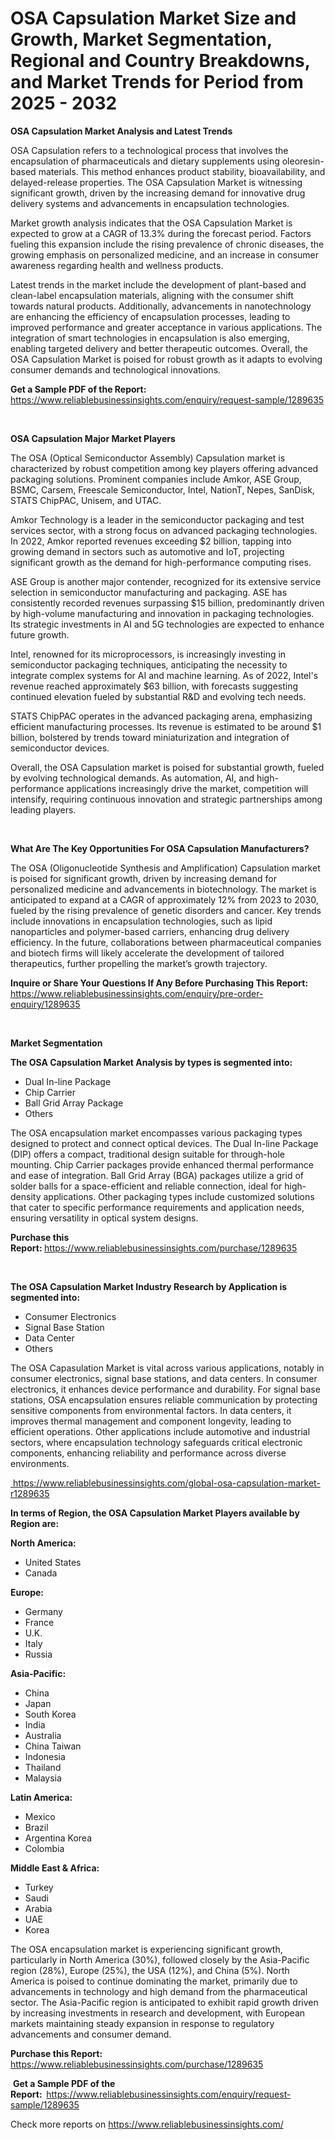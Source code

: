 <p><h1>OSA Capsulation Market Size and Growth, Market Segmentation, Regional and Country Breakdowns, and Market Trends for Period from 2025 -  2032</h1></p><p><strong>OSA Capsulation Market Analysis and Latest Trends</strong></p>
<p><p>OSA Capsulation refers to a technological process that involves the encapsulation of pharmaceuticals and dietary supplements using oleoresin-based materials. This method enhances product stability, bioavailability, and delayed-release properties. The OSA Capsulation Market is witnessing significant growth, driven by the increasing demand for innovative drug delivery systems and advancements in encapsulation technologies. </p><p>Market growth analysis indicates that the OSA Capsulation Market is expected to grow at a CAGR of 13.3% during the forecast period. Factors fueling this expansion include the rising prevalence of chronic diseases, the growing emphasis on personalized medicine, and an increase in consumer awareness regarding health and wellness products. </p><p>Latest trends in the market include the development of plant-based and clean-label encapsulation materials, aligning with the consumer shift towards natural products. Additionally, advancements in nanotechnology are enhancing the efficiency of encapsulation processes, leading to improved performance and greater acceptance in various applications. The integration of smart technologies in encapsulation is also emerging, enabling targeted delivery and better therapeutic outcomes. Overall, the OSA Capsulation Market is poised for robust growth as it adapts to evolving consumer demands and technological innovations.</p></p>
<p><strong>Get a Sample PDF of the Report:&nbsp;</strong> <a href="https://www.reliablebusinessinsights.com/enquiry/request-sample/1289635?utm_campaign=1138&utm_medium=2&utm_source=Github&utm_content=ia&utm_term=16012025&utm_id=osa-capsulation">https://www.reliablebusinessinsights.com/enquiry/request-sample/1289635</a></p>
<p>&nbsp;</p>
<p><strong>OSA Capsulation Major Market Players</strong></p>
<p><p>The OSA (Optical Semiconductor Assembly) Capsulation market is characterized by robust competition among key players offering advanced packaging solutions. Prominent companies include Amkor, ASE Group, BSMC, Carsem, Freescale Semiconductor, Intel, NationT, Nepes, SanDisk, STATS ChipPAC, Unisem, and UTAC.</p><p>Amkor Technology is a leader in the semiconductor packaging and test services sector, with a strong focus on advanced packaging technologies. In 2022, Amkor reported revenues exceeding $2 billion, tapping into growing demand in sectors such as automotive and IoT, projecting significant growth as the demand for high-performance computing rises.</p><p>ASE Group is another major contender, recognized for its extensive service selection in semiconductor manufacturing and packaging. ASE has consistently recorded revenues surpassing $15 billion, predominantly driven by high-volume manufacturing and innovation in packaging technologies. Its strategic investments in AI and 5G technologies are expected to enhance future growth.</p><p>Intel, renowned for its microprocessors, is increasingly investing in semiconductor packaging techniques, anticipating the necessity to integrate complex systems for AI and machine learning. As of 2022, Intel's revenue reached approximately $63 billion, with forecasts suggesting continued elevation fueled by substantial R&D and evolving tech needs.</p><p>STATS ChipPAC operates in the advanced packaging arena, emphasizing efficient manufacturing processes. Its revenue is estimated to be around $1 billion, bolstered by trends toward miniaturization and integration of semiconductor devices.</p><p>Overall, the OSA Capsulation market is poised for substantial growth, fueled by evolving technological demands. As automation, AI, and high-performance applications increasingly drive the market, competition will intensify, requiring continuous innovation and strategic partnerships among leading players.</p></p>
<p>&nbsp;</p>
<p><strong>What Are The Key Opportunities For OSA Capsulation Manufacturers?</strong></p>
<p><p>The OSA (Oligonucleotide Synthesis and Amplification) Capsulation market is poised for significant growth, driven by increasing demand for personalized medicine and advancements in biotechnology. The market is anticipated to expand at a CAGR of approximately 12% from 2023 to 2030, fueled by the rising prevalence of genetic disorders and cancer. Key trends include innovations in encapsulation technologies, such as lipid nanoparticles and polymer-based carriers, enhancing drug delivery efficiency. In the future, collaborations between pharmaceutical companies and biotech firms will likely accelerate the development of tailored therapeutics, further propelling the market’s growth trajectory.</p></p>
<p><strong>Inquire or Share Your Questions If Any Before Purchasing This Report:</strong> <a href="https://www.reliablebusinessinsights.com/enquiry/pre-order-enquiry/1289635?utm_campaign=1138&utm_medium=2&utm_source=Github&utm_content=ia&utm_term=16012025&utm_id=osa-capsulation">https://www.reliablebusinessinsights.com/enquiry/pre-order-enquiry/1289635</a></p>
<p>&nbsp;</p>
<p><strong>Market Segmentation</strong></p>
<p><strong>The OSA Capsulation Market Analysis by types is segmented into:</strong></p>
<p><ul><li>Dual In-line Package</li><li>Chip Carrier</li><li>Ball Grid Array Package</li><li>Others</li></ul></p>
<p><p>The OSA encapsulation market encompasses various packaging types designed to protect and connect optical devices. The Dual In-line Package (DIP) offers a compact, traditional design suitable for through-hole mounting. Chip Carrier packages provide enhanced thermal performance and ease of integration. Ball Grid Array (BGA) packages utilize a grid of solder balls for a space-efficient and reliable connection, ideal for high-density applications. Other packaging types include customized solutions that cater to specific performance requirements and application needs, ensuring versatility in optical system designs.</p></p>
<p><strong>Purchase this Report:&nbsp;</strong><a href="https://www.reliablebusinessinsights.com/purchase/1289635?utm_campaign=1138&utm_medium=2&utm_source=Github&utm_content=ia&utm_term=16012025&utm_id=osa-capsulation">https://www.reliablebusinessinsights.com/purchase/1289635</a></p>
<p>&nbsp;</p>
<p><strong>The OSA Capsulation Market Industry Research by Application is segmented into:</strong></p>
<p><ul><li>Consumer Electronics</li><li>Signal Base Station</li><li>Data Center</li><li>Others</li></ul></p>
<p><p>The OSA Capasulation Market is vital across various applications, notably in consumer electronics, signal base stations, and data centers. In consumer electronics, it enhances device performance and durability. For signal base stations, OSA encapsulation ensures reliable communication by protecting sensitive components from environmental factors. In data centers, it improves thermal management and component longevity, leading to efficient operations. Other applications include automotive and industrial sectors, where encapsulation technology safeguards critical electronic components, enhancing reliability and performance across diverse environments.</p></p>
<p><a href="https://www.reliablebusinessinsights.com/global-osa-capsulation-market-r1289635?utm_campaign=1138&utm_medium=2&utm_source=Github&utm_content=ia&utm_term=16012025&utm_id=osa-capsulation">&nbsp;https://www.reliablebusinessinsights.com/global-osa-capsulation-market-r1289635</a></p>
<p><strong>In terms of Region, the OSA Capsulation Market Players available by Region are:</strong></p>
<p>
    <p> <strong> North America: </strong>
        <ul>
            <li>United States</li>
            <li>Canada</li>
        </ul>
        </p> 
    <p> <strong> Europe: </strong>
        <ul>
            <li>Germany</li>
            <li>France</li>
            <li>U.K.</li>
            <li>Italy</li>
            <li>Russia</li>
        </ul>
        </p> 
    <p> <strong> Asia-Pacific: </strong>
        <ul>
            <li>China</li>
            <li>Japan</li>
            <li>South Korea</li>
            <li>India</li>
            <li>Australia</li>
            <li>China Taiwan</li>
            <li>Indonesia</li>
            <li>Thailand</li>
            <li>Malaysia</li>
        </ul>
        </p> 
    <p> <strong> Latin America: </strong>
        <ul>
            <li>Mexico</li>
            <li>Brazil</li>
            <li>Argentina Korea</li>
            <li>Colombia</li>
        </ul>
        </p> 
    <p> <strong> Middle East & Africa: </strong>
        <ul>
            <li>Turkey</li>
            <li>Saudi</li>
            <li>Arabia</li>
            <li>UAE</li>
            <li>Korea</li>
        </ul>
    </p>
    </p>
<p><p>The OSA encapsulation market is experiencing significant growth, particularly in North America (30%), followed closely by the Asia-Pacific region (28%), Europe (25%), the USA (12%), and China (5%). North America is poised to continue dominating the market, primarily due to advancements in technology and high demand from the pharmaceutical sector. The Asia-Pacific region is anticipated to exhibit rapid growth driven by increasing investments in research and development, with European markets maintaining steady expansion in response to regulatory advancements and consumer demand.</p></p>
<p><strong>Purchase this Report: </strong><a href="https://www.reliablebusinessinsights.com/purchase/1289635?utm_campaign=1138&utm_medium=2&utm_source=Github&utm_content=ia&utm_term=16012025&utm_id=osa-capsulation">https://www.reliablebusinessinsights.com/purchase/1289635</a></p>
<p>&nbsp;<strong>Get a Sample PDF of the Report:&nbsp;&nbsp;</strong><a href="https://www.reliablebusinessinsights.com/enquiry/request-sample/1289635?utm_campaign=1138&utm_medium=2&utm_source=Github&utm_content=ia&utm_term=16012025&utm_id=osa-capsulation">https://www.reliablebusinessinsights.com/enquiry/request-sample/1289635</a></p>
<p><strong></strong></p>
<p>Check more reports on <a href="https://www.reliablebusinessinsights.com/?utm_campaign=1138&utm_medium=2&utm_source=Github&utm_content=ia&utm_term=16012025&utm_id=osa-capsulation">https://www.reliablebusinessinsights.com/</a></p>